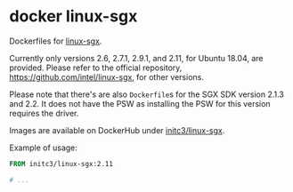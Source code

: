 # docker linux-sgx
Dockerfiles for [linux-sgx](https://github.com/intel/linux-sgx).

Currently only versions 2.6, 2.7.1, 2.9.1, and 2.11, for Ubuntu 18.04, are
provided. Please refer to the official repository,
https://github.com/intel/linux-sgx, for other versions.

Please note that there's are also `Dockerfile`s for the SGX SDK version 2.1.3
and 2.2. It does not have the PSW as installing the PSW for this version
requires the driver.

Images are available on DockerHub under
[initc3/linux-sgx](https://hub.docker.com/repository/docker/initc3/linux-sgx).

Example of usage:

```dockerfile
FROM initc3/linux-sgx:2.11

# ...
```

